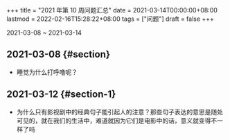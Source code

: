 +++
title = "2021 年第 10 周问题汇总"
date = 2021-03-14T00:00:00+08:00
lastmod = 2022-02-16T15:28:22+08:00
tags = ["问题"]
draft = false
+++

2021-03-08 ~ 2021-03-14


## 2021-03-08 {#section}

-   睡觉为什么打呼噜呢？


## 2021-03-12 {#section-1}

-   为什么只有影视剧中的经典句子能引起人的注意？那些句子表达的意思是随处可见的，就在我们的生活中，难道就因为它们是电影中的话，意义就变得不一样了吗